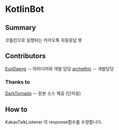 # KotlinBot
## Summary
코틀린으로 실행되는 카카오톡 자동응답 봇

## Contributors
[EunDaeng](https://github.com/EunDaengED) -- 아이디어와 개발 담당
[archethic](https://github.com/archethic) -- 개발담당

### Thanks to
[DarkTornado](https://github.com/DarkTornado) -- 원본 소스 제공 (단자응)

## How to
KakaoTalkListener 의 response함수를 수정합니다.
